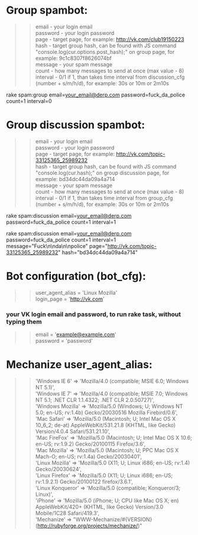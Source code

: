 # Group spambot:

>>email   - your login email  
password  - your login password  
page      - target page, for example: http://vk.com/club19150223  
hash      - target group hash, can be found with JS command "console.log(cur.options.post_hash);" on group page, for example: 9c1c8307f8626074bf  
message   - your spam message  
count     - how many messages to send at once (max value - 8)  
interval  - 0/1 if 1, than takes time interval from discussion_cfg (number + s/m/h/d), for example: 30s or 10m or 2m10s  

rake spam:group email=your_email@derp.com password=fuck_da_police count=1 interval=0  

# Group discussion spambot:

>>email   - your login email  
password  - your login password  
page      - target page, for example: http://vk.com/topic-33125365_25989232  
hash      - target group hash, can be found with JS command "console.log(cur.hash);" on group discussion page, for example: bd34dc44da09a4a714  
message   - your spam message  
count     - how many messages to send at once (max value - 8)  
interval  - 0/1 if 1, than takes time interval from group_cfg (number + s/m/h/d), for example: 30s or 10m or 2m10s  

rake spam:discussion email=your_email@derp.com password=fuck_da_police count=1 interval=1  

rake spam:discussion email=your_email@derp.com password=fuck_da_police count=1 interval=1 message="Fuck\n\nda\n\npolice" page="http://vk.com/topic-33125365_25989232" hash="bd34dc44da09a4a714"  

# Bot configuration (bot_cfg):

>>user_agent_alias = 'Linux Mozilla'  
login_page         = 'http://vk.com'  

### your VK login email and password, to run rake task, without typing them 

>>email           = 'example@example.com'  
password          = 'password'  

# Mechanize user_agent_alias:

>>'Windows IE 6'  => 'Mozilla/4.0 (compatible; MSIE 6.0; Windows NT 5.1)',  
'Windows IE 7'    => 'Mozilla/4.0 (compatible; MSIE 7.0; Windows NT 5.1; .NET CLR 1.1.4322; .NET CLR 2.0.50727)',  
'Windows Mozilla' => 'Mozilla/5.0 (Windows; U; Windows NT 5.0; en-US; rv:1.4b) Gecko/20030516 Mozilla Firebird/0.6',  
'Mac Safari'      => 'Mozilla/5.0 (Macintosh; U; Intel Mac OS X 10_6_2; de-at) AppleWebKit/531.21.8 (KHTML, like Gecko) Version/4.0.4 Safari/531.21.10',  
'Mac FireFox'     => 'Mozilla/5.0 (Macintosh; U; Intel Mac OS X 10.6; en-US; rv:1.9.2) Gecko/20100115 Firefox/3.6',  
'Mac Mozilla'     => 'Mozilla/5.0 (Macintosh; U; PPC Mac OS X Mach-O; en-US; rv:1.4a) Gecko/20030401',  
'Linux Mozilla'   => 'Mozilla/5.0 (X11; U; Linux i686; en-US; rv:1.4) Gecko/20030624',  
'Linux Firefox'   => 'Mozilla/5.0 (X11; U; Linux i686; en-US; rv:1.9.2.1) Gecko/20100122 firefox/3.6.1',  
'Linux Konqueror' => 'Mozilla/5.0 (compatible; Konqueror/3; Linux)',  
'iPhone'          => 'Mozilla/5.0 (iPhone; U; CPU like Mac OS X; en) AppleWebKit/420+ (KHTML, like Gecko) Version/3.0 Mobile/1C28 Safari/419.3',  
'Mechanize'       => "WWW-Mechanize/#{VERSION} (http://rubyforge.org/projects/mechanize/)"  
